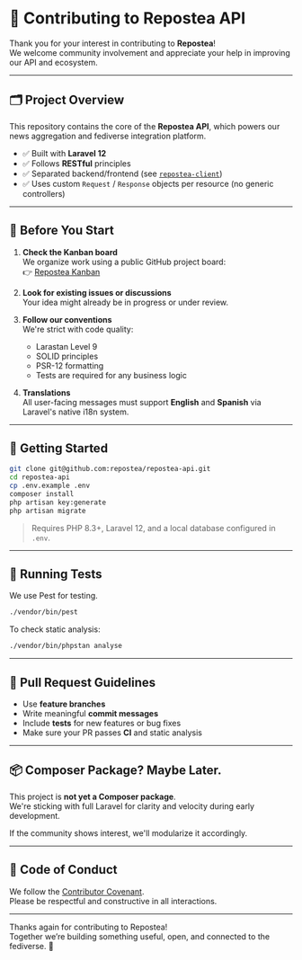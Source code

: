 # 🤝 Contributing to Repostea API

Thank you for your interest in contributing to **Repostea**!  
We welcome community involvement and appreciate your help in improving our API and ecosystem.

---

## 🗂️ Project Overview

This repository contains the core of the **Repostea API**, which powers our news aggregation and fediverse integration platform.

- ✅ Built with **Laravel 12**
- ✅ Follows **RESTful** principles
- ✅ Separated backend/frontend (see [`repostea-client`](https://github.com/repostea/repostea-client))
- ✅ Uses custom `Request` / `Response` objects per resource (no generic controllers)

---

## 🧠 Before You Start

1. **Check the Kanban board**  
   We organize work using a public GitHub project board:  
   👉 [Repostea Kanban](https://github.com/orgs/repostea/projects/2)

2. **Look for existing issues or discussions**  
   Your idea might already be in progress or under review.

3. **Follow our conventions**  
   We're strict with code quality:
    - Larastan Level 9
    - SOLID principles
    - PSR-12 formatting
    - Tests are required for any business logic

4. **Translations**  
   All user-facing messages must support **English** and **Spanish** via Laravel's native i18n system.

---

## 🚀 Getting Started

```bash
git clone git@github.com:repostea/repostea-api.git
cd repostea-api
cp .env.example .env
composer install
php artisan key:generate
php artisan migrate
```

> Requires PHP 8.3+, Laravel 12, and a local database configured in `.env`.

---

## 🧪 Running Tests

We use Pest for testing.

```bash
./vendor/bin/pest
```

To check static analysis:

```bash
./vendor/bin/phpstan analyse
```

---

## 🔀 Pull Request Guidelines

- Use **feature branches**
- Write meaningful **commit messages**
- Include **tests** for new features or bug fixes
- Make sure your PR passes **CI** and static analysis

---

## 📦 Composer Package? Maybe Later.

This project is **not yet a Composer package**.  
We're sticking with full Laravel for clarity and velocity during early development.

If the community shows interest, we'll modularize it accordingly.

---

## 🫶 Code of Conduct

We follow the [Contributor Covenant](https://www.contributor-covenant.org/).  
Please be respectful and constructive in all interactions.

---

Thanks again for contributing to Repostea!  
Together we’re building something useful, open, and connected to the fediverse. 🚀
